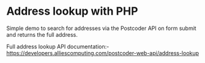 # Address lookup with PHP
Simple demo to search for addresses via the Postcoder API on form submit and returns the full address.

Full address lookup API documentation:-
https://developers.alliescomputing.com/postcoder-web-api/address-lookup
